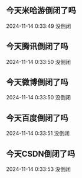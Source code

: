 ## 今天米哈游倒闭了吗

2024-11-14 0:33:49 没倒闭

## 今天腾讯倒闭了吗

2024-11-14 0:33:50 没倒闭

## 今天微博倒闭了吗

2024-11-14 0:33:50 没倒闭

## 今天百度倒闭了吗

2024-11-14 0:33:51 没倒闭

## 今天CSDN倒闭了吗

2024-11-14 0:33:53 没倒闭

